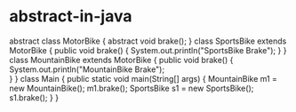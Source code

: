 # abstract-in-java
abstract class MotorBike {
    abstract  void brake();
}
class SportsBike extends MotorBike {
  public void brake() {
    System.out.println("SportsBike Brake");
    }
}
class MountainBike extends MotorBike {
  public void brake()  {
    System.out.println("MountainBike Brake");  
    }
}
class Main {
  public static void main(String[] args) {
    MountainBike m1 = new MountainBike();
    m1.brake();
    SportsBike s1 = new SportsBike();
    s1.brake();
  }
}
